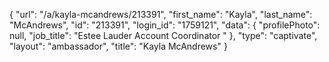 {
    "url": "\/a\/kayla-mcandrews\/213391",
    "first_name": "Kayla",
    "last_name": "McAndrews",
    "id": "213391",
    "login_id": "1759121",
    "data": {
        "profilePhoto": null,
        "job_title": "Estee Lauder Account Coordinator "
    },
    "type": "captivate",
    "layout": "ambassador",
    "title": "Kayla McAndrews"
}